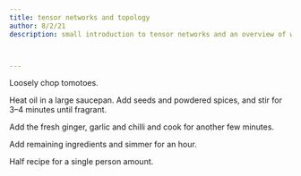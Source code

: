 ```yaml
---
title: tensor networks and topology
author: 8/2/21
description: small introduction to tensor networks and an overview of work applying them to topological phases



---
```


Loosely chop tomotoes.

Heat oil in a large saucepan. Add seeds and powdered spices, and stir for 3–4 minutes until fragrant.

Add the fresh ginger, garlic and chilli and cook for another few minutes.

Add remaining ingredients and simmer for an hour.

<div class="cooksnote">
  <p>
Half recipe for a single person amount.
  </p>
</div>
